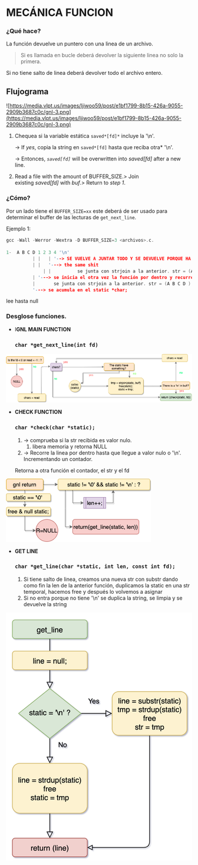 # MECÁNICA FUNCION

### ¿Qué hace?

La función devuelve un puntero con una linea de un archivo.

> Si es llamada en bucle deberá devolver la siguiente linea no solo la primera.

Si no tiene salto de linea deberá devolver todo el archivo entero.

## Flujograma

![https://media.vlpt.us/images/ljiwoo59/post/e1bf1799-8b15-426a-9055-2909b3687c0c/gnl-3.png](https://media.vlpt.us/images/ljiwoo59/post/e1bf1799-8b15-426a-9055-2909b3687c0c/gnl-3.png)

1. Chequea si la variable estática `saved*[fd]*` incluye la '\n'.

    → If *yes*, copia la string en `saved*[fd]` hasta que reciba otra* '\n'.

    → Entonces, *`saved[fd]`* will be overwritten into *saved[fd]* after a new line.

2. Read a file with the amount of BUFFER_SIZE.> Join existing *saved[fd]* with *buf*.> Return to *step 1*.

### ¿Cómo?

Por un lado tiene el `BUFFER_SIZE=xx`  este deberá de ser usado para determinar el buffer de las lecturas de `get_next_line`. 

Ejemplo 1:

```c
gcc -Wall -Werror -Wextra -D BUFFER_SIZE=3 <archivos>.c.

1-  A B C D 1 2 3 4 '\n'
	      | |   | '--> SE VUELVE A JUNTAR TODO Y SE DEVUELVE PORQUE HA ENCONTRADO UN '\n'
	      | |   '---> the same shit
              | |          se junta con strjoin a la anterior. str = (A B C D ) 
	      | '---> se inicia el otra vez la función por dentro y recurre al la static para no volver a leer lo mismo.
	      |       se junta con strjoin a la anterior. str = (A B C D )
	      '---> se acumula en el static *char;
```

lee hasta null

### Desglose funciones.

- l**GNL MAIN FUNCTION**

    ### `char *get_next_line(int fd)`

![GNL Diagram](/flow_charts/gnl_flow_chart.png)

- **CHECK FUNCTION**

    ### `char *check(char *static);`

    1. → comprueba si la str recibida es valor nulo.
        1. libera memoria y retorna NULL
    2. → Recorre la linea por dentro hasta que llegue a valor nulo o '\n'. Incrementando un contador.

    Retorna a otra función el contador, el str y el fd

![GNL Diagram](/flow_charts/ft_check_chart.png)

- **GET LINE**

    ### `char *get_line(char *static, int len, const int fd);`
    1. Si tiene salto de linea, creamos una nueva str con substr dando como fin la len de la anterior función, duplicamos la static en una str temporal, hacemos free y después lo volvemos a asignar 
    2. Si no entra porque no tiene '\n' se duplica la string, se limpia y se devuelve la string 
 
![GNL Diagram](/flow_charts/ft_get_line_chart.png)
